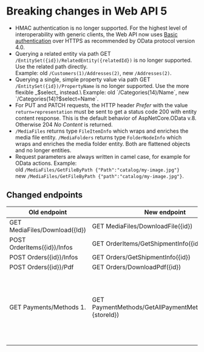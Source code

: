 # Breaking changes in Web API 5

* HMAC authentication is no longer supported. For the highest level of interoperability with generic clients, the Web API now uses [Basic authentication](authentication.md) over HTTPS as recommended by OData protocol version 4.0.
* Querying a related entity via path GET `/EntitySet({id})/RelatedEntity({relatedId})` is no longer supported. Use the related path directly.\
  Example: old `/Customers(1)/Addresses(2)`, new `/Addresses(2)`.
* Querying a single, simple property value via path GET `/EntitySet({id})/PropertyName` is no longer supported. Use the more flexible _$select_ instead.\
  Example: old `/Categories(14)/Name`, new `/Categories(14)?$select=Name`.
* For PUT and PATCH requests, the HTTP header _Prefer_ with the value `return=representation` must be sent to get a status code 200 with entity content response. This is the default behavior of AspNetCore.OData v.8. Otherwise 204 _No Content_ is returned.
* `/MediaFiles` returns type `FileItemInfo` which wraps and enriches the media file entity. `/MediaFolders` returns type `FolderNodeInfo` which wraps and enriches the media folder entity. Both are flattened objects and no longer entities.
* Request parameters are always written in camel case, for example for OData actions. Example:\
  old `/MediaFiles/GetFileByPath {"Path":"catalog/my-image.jpg"}`\
  new `/MediaFiles/GetFileByPath {"path":"catalog/my-image.jpg"}`.

## Changed endpoints

| Old endpoint                  | New endpoint                                                | Remarks                                                        |
| ----------------------------- | ----------------------------------------------------------- | -------------------------------------------------------------- |
| GET MediaFiles/Download({Id}) | GET MediaFiles/DownloadFile({id})                           |                                                                |
| POST OrderItems({id})/Infos   | GET OrderItems/GetShipmentInfo({id})                        |                                                                |
| POST Orders({id})/Infos       | GET Orders/GetShipmentInfo({id})                            |                                                                |
| POST Orders({id})/Pdf         | GET Orders/DownloadPdf({id})                                |                                                                |
| GET Payments/Methods 1.       | GET PaymentMethods/GetAllPaymentMethods({active},{storeId}) | New method. Now returns a list of payment method system names. |
|                               |                                                             |                                                                |


